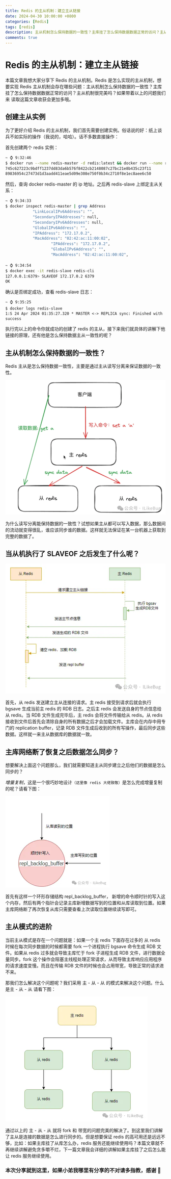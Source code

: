 ```yaml
---
title: Redis 的主从机制：建立主从链接
date: 2024-04-30 10:00:00 +0800
categories: [Redis]
tags: [redis] 
description: 主从机制怎么保持数据的一致性？主库挂了怎么保持数据数据正常的访问？主从机制很完美吗？
comments: true
---
```


# Redis 的主从机制：建立主从链接

本篇文章我想大家分享下 Redis 的主从机制。Redis 是怎么实现的主从机制，想要实现 Redis 主从机制会存在哪些问题：主从机制怎么保持数据的一致性？主库挂了怎么保持数据数据正常的访问？主从机制很完美吗？如果带着以上的问题我们来 读取这篇文章收获会更加多哦。


## 创建主从实例
为了更好介绍 Redis 的主从机制，我们首先需要创建实例。俗话说的好：纸上谈兵不如实际的操作（我说的，哈哈）。话不多数直接操作：

首先创建两个 redis 实例：
```bash
~ ⌚ 9:32:46
$ docker run --name redis-master -d redis:latest && docker run --name redis-slave -d redis:latest
745c627223c9bdff1237dd83da6b576f8422cb2148087c27bc21e8b435c23f11
89836954c27473d1d3aadd411eae5d09e308e750f0b34c2710f8e1ec8aee6c50
```
然后，查询 docker redis-master 的 ip 地址。之后再 redis-slave 上绑定主从关系：
```bash
~ ⌚ 9:34:33
$ docker inspect redis-master | grep Address
            "LinkLocalIPv6Address": "",
            "SecondaryIPAddresses": null,
            "SecondaryIPv6Addresses": null,
            "GlobalIPv6Address": "",
            "IPAddress": "172.17.0.2",
            "MacAddress": "02:42:ac:11:00:02",
                    "IPAddress": "172.17.0.2",
                    "GlobalIPv6Address": "",
                    "MacAddress": "02:42:ac:11:00:02",

~ ⌚ 9:34:54
$ docker exec -it redis-slave redis-cli
127.0.0.1:6379> SLAVEOF 172.17.0.2 6379
OK
```
确认是否绑定成功，查看 redis-slave 日志：
```
~ ⌚ 9:35:25
$ docker logs redis-slave
1:S 24 Apr 2024 01:35:27.320 * MASTER <-> REPLICA sync: Finished with success
```
执行完以上的命令你就成功的创建了 redis 的主从，接下来我们就具体的讲解下他链接的原理，还有他是怎么保持数据主从一致性的呢？
## 主从机制怎么保持数据的一致性？
Redis 主从是怎么保持数据一致性，主要是通过主从读写分离来保证数据的一致性。

![主从一致性](/assets/img/2024-04-30/1.jpg)

为什么读写分离能保持数据的一致性？试想如果主从都可以写入数据，那么数据间的流动就变得很乱，谁应该同步谁的数据。这样就无法保证在某一台机器上获取到完整的数据了。
## 当从机执行了 SLAVEOF 之后发生了什么呢？

![主从同步](/assets/img/2024-04-30/2.jpg)

首先，从 redis 发送建立主从连接的请求。主 redis 接受到请求后就会执行 bgsave 生成当前主 redis 的 RDB 日志。之后主 redis 会发送自身的节点信息给从 redis。当 RDB 文件生成完毕后，主 redis 会将文件传输给从 redis。从 redis 接收到文件后首先会清除自身的所有数据之后才会加载文件。主库会在内存中用专门的 replication buffer，记录 RDB 文件生成后收到的所有写操作，最后同步这些数据。这样就一来主从数据库的数据就一致。

## 主库网络断了恢复之后数据怎么同步？

想要解决上面这个问题那么，我们就需要知道主从同步建立之后他们的数据是怎么同步的？

*增量复制*，这是一个很巧妙地设计`（这里像 redis 大佬致敬）`是怎么完成增量复制的呢？请看下图：

![增量复制](/assets/img/2024-04-30/3.jpg)

首先有这样一个环形存储结构 repl_backlog_buffer， 新增的命令顺时针的写入这个内存，然后有两个指针会记录主库新增数据写到的位置和从库读取到位置。如果主库网络断了再次恢复从库只需要查看上次读取位置继续读写即可。

## 主从模式的进阶

当前主从模式是存在一个问题就是：如果一个主 redis 下面存在过多的 从 redis 时候在每次同步数据的时候都需要 fork 一个进程执行 bgsave 命令生成 RDB 文件。如果从 redis 过多就会导致主库忙于 fork 子进程生成 RDB 文件，进行数据全量同步。fork 这个操作会阻塞主线程处理正常请求，从而导致主库响应应用程序的请求速度变慢。而且在传输 RDB 文件的时候也会占用带宽，导致正常的请求进不来。

那我们怎么解决这个问题呢？我们采用 主 - 从 - 从 的模式来解决这个问题。什么是主 - 从 - 从 请看下图：

![主-从-从](/assets/img/2024-04-30/4.jpg)

通过以上的 主 - 从 - 从 就将 fork 和 带宽的问题完美的解决了。到这里我们讲解了主从是连接的数据是怎么进行同步的。但是想要保证 redis 的高可用还是远远不够，比如：如果主库挂了从库怎么办，redis 服务还能继续使用吗？本篇文章就不再继续讲解避免贪多嚼不烂，下一篇文章我会详细的讲解如果主库挂了之后怎么能让 redis 服务继续使用。

### 本次分享就到这里，如果小弟我哪里有分享的不对请多指教，感谢 🌹